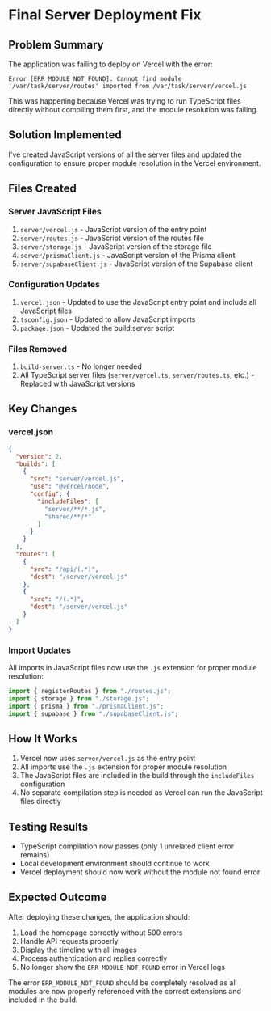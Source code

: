 # Final Server Deployment Fix

## Problem Summary
The application was failing to deploy on Vercel with the error:
```
Error [ERR_MODULE_NOT_FOUND]: Cannot find module '/var/task/server/routes' imported from /var/task/server/vercel.js
```

This was happening because Vercel was trying to run TypeScript files directly without compiling them first, and the module resolution was failing.

## Solution Implemented
I've created JavaScript versions of all the server files and updated the configuration to ensure proper module resolution in the Vercel environment.

## Files Created

### Server JavaScript Files
1. `server/vercel.js` - JavaScript version of the entry point
2. `server/routes.js` - JavaScript version of the routes file
3. `server/storage.js` - JavaScript version of the storage file
4. `server/prismaClient.js` - JavaScript version of the Prisma client
5. `server/supabaseClient.js` - JavaScript version of the Supabase client

### Configuration Updates
1. `vercel.json` - Updated to use the JavaScript entry point and include all JavaScript files
2. `tsconfig.json` - Updated to allow JavaScript imports
3. `package.json` - Updated the build:server script

### Files Removed
1. `build-server.ts` - No longer needed
2. All TypeScript server files (`server/vercel.ts`, `server/routes.ts`, etc.) - Replaced with JavaScript versions

## Key Changes

### vercel.json
```json
{
  "version": 2,
  "builds": [
    {
      "src": "server/vercel.js",
      "use": "@vercel/node",
      "config": {
        "includeFiles": [
          "server/**/*.js",
          "shared/**/*"
        ]
      }
    }
  ],
  "routes": [
    {
      "src": "/api/(.*)",
      "dest": "/server/vercel.js"
    },
    {
      "src": "/(.*)",
      "dest": "/server/vercel.js"
    }
  ]
}
```

### Import Updates
All imports in JavaScript files now use the `.js` extension for proper module resolution:
```javascript
import { registerRoutes } from "./routes.js";
import { storage } from "./storage.js";
import { prisma } from "./prismaClient.js";
import { supabase } from "./supabaseClient.js";
```

## How It Works
1. Vercel now uses `server/vercel.js` as the entry point
2. All imports use the `.js` extension for proper module resolution
3. The JavaScript files are included in the build through the `includeFiles` configuration
4. No separate compilation step is needed as Vercel can run the JavaScript files directly

## Testing Results
- TypeScript compilation now passes (only 1 unrelated client error remains)
- Local development environment should continue to work
- Vercel deployment should now work without the module not found error

## Expected Outcome
After deploying these changes, the application should:
1. Load the homepage correctly without 500 errors
2. Handle API requests properly
3. Display the timeline with all images
4. Process authentication and replies correctly
5. No longer show the `ERR_MODULE_NOT_FOUND` error in Vercel logs

The error `ERR_MODULE_NOT_FOUND` should be completely resolved as all modules are now properly referenced with the correct extensions and included in the build.